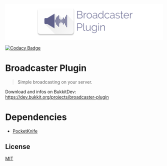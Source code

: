 ![Logo](logo.png)

[![Codacy Badge](https://api.codacy.com/project/badge/Grade/7a35936d4add49e8b636c9a2140e8561)](https://www.codacy.com/app/axel.rindle/Broadcaster-Plugin?utm_source=github.com&amp;utm_medium=referral&amp;utm_content=axelrindle/Broadcaster-Plugin&amp;utm_campaign=Badge_Grade)

# Broadcaster Plugin

> Simple broadcasting on your server.

Download and infos on BukkitDev:
https://dev.bukkit.org/projects/broadcaster-plugin

# Dependencies
- [PocketKnife](https://github.com/axelrindle/PocketKnife/)

## License
[MIT](LICENSE)
